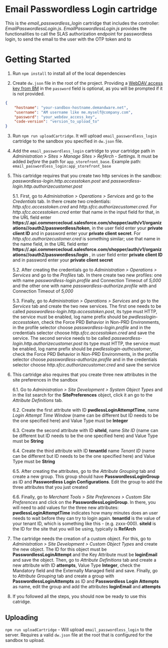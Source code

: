 # Email Passwordless Login cartridge

This is the *email_passwordless_login* cartridge that includes the controller: *EmailPasswordlessLogin.js*. *EmailPasswordlessLogin.js* provides the functionalities to call the SLAS authorization endpoint for passwordless login, to send the email to the user with the OTP token and to 

# Getting Started

1. Run `npm install` to install all of the local dependencies

2. Create `dw.json` file in the root of the project. Providing a [WebDAV access key from BM](https://documentation.b2c.commercecloud.salesforce.com/DOC1/index.jsp?topic=%2Fcom.demandware.dochelp%2Fcontent%2Fb2c_commerce%2Ftopics%2Fadmin%2Fb2c_access_keys_for_business_manager.html) in the `password` field is optional, as you will be prompted if it is not provided.
```json
{
    "hostname": "your-sandbox-hostname.demandware.net",
    "username": "AM username like me.myself@company.com",
    "password": "your_webdav_access_key",
    "code-version": "version_to_upload_to"
}
```

3. Run `npm run uploadCartridge`. It will upload `email_passwordless_login` cartridge to the sandbox you specified in `dw.json` file.

4. Add the `email_passwordless_login` cartridge to your cartridge path in _Administration >  Sites >  Manage Sites > RefArch - Settings_. It must be added _before_ the path for `app_storefront_base`. Example path: `email_passwordless_login:app_storefront_base`

5. This cartridge requires that you create two http services in the sandbox: _passwordless-login.http.accesstoken.post_ and _passwordless-login.http.authorizecustomer.post_

    5.1. First, go to _Administration > Operations > Services_ and go to the _Credentials_ tab. In there create two credentials: _http.sfcc.accesstoken.cred_ and _http.sfcc.authorizecustomer.cred_. For _http.sfcc.accesstoken.cred_ enter that name in the input field for that, in the URL field enter **https://<your-short-code>.api.commercecloud.salesforce.com/shopper/auth/v1/organizations/<your-organization-ID>/oauth2/passwordless/token**, in the user field enter your **private client ID** and in password enter your **private client secret**. For _http.sfcc.authorizecustomer.cred_ is something similar; use that name in the name field, in the URL field enter **https://<your-short-code>.api.commercecloud.salesforce.com/shopper/auth/v1/organizations/<your-organization-ID>/oauth2/passwordless/login** , in user field enter **private client ID** and in password enter your **private client secret**

    5.2. After creating the credentials go to _Administration > Operations > Services_ and go to the _Profiles_ tab. In there create two new profiles: one with name _passwordless-login.profile_ and Connection Timeout of _5,000_ and the other one with name _passwordless-authorize.profile_ with and Connection Timeout of _5,000_

    5.3. Finally, go to _Administration > Operations > Services_ and go to the _Services_ tab and create the two new services. The first one needs to be called _passwordless-login.http.accesstoken.post_, its type must HTTP, the service must be enabled, log name prefix should be _pwdlesslogin-accesstoken_, check the Force PRD Behavior in Non-PRD Environments, in the profile selector choose _passwordless-login.profile_ and in the credentials selector choose _http.sfcc.accesstoken.cred_ and save the service. The second service needs to be called _passwordless-login.http.authorizecustomer.post_ its type must HTTP, the service must be enabled, log name prefix should be _pwdlesslogin-authcustomer_, check the Force PRD Behavior in Non-PRD Environments, in the profile selector choose _passwordless-authorize.profile_ and in the credentials selector choose _http.sfcc.authorizecustomer.cred_ and save the service

6. This cartridge also requires that you create three new attributes in the site preferences in the sandbox

    6.1. Go to _Administration > Site Development > System Object Types_ and in the list search for the **SitePreferences** object, click it an go to the _Attribute Definitions_ tab.

    6.2. Create the first attribute with ID **pwdlessLoginAttemptTime**, name _Login Attempt Time Window_ (name can be different but ID needs to be the one specified here) and Value Type must be **Integer**

    6.3. Create the second attribute with ID **siteId**, name _Site ID_ (name can be different but ID needs to be the one specified here) and Value Type must be **String**

    6.4. Create the third attribute with ID **tenantId** name _Tenant ID_ (name can be different but ID needs to be the one specified here) and Value Type must be **String**

    6.5. After creating the attributes, go to the _Attribute Grouping_ tab and create a new group. This group should have **PasswordlessLoginGroup** as ID and **Passwordless Login Configurations**. Edit the group to add the three attributes that you just created

    6.6. Finally, go to _Merchant Tools > Site Preferences > Custom Site Preferences_ and click on the **PasswordlessLoginGroup**. In there, you will need to add values for the three new attributes: **pwdlessLoginAttemptTime** indicates how many minutes does an user needs to wait before they can try to login again. **tenantId** is the value of your tenant ID, which is something like this <your-realm-ID>-<your-instance-ID>  (e.g. zxxx-000). **siteId** is the ID for the site that you will be using, typically is **RefArch**

7. The cartridge needs the creation of a custom object. For this, go to _Administration > Site Development > Custom Object Types_ and create the new object. The ID for this object must be **PasswordlessLoginAttempt** and the Key Attribute must be **loginEmail** and save the object. Then, go to _Attribute Definitions_ tab and create a new attribute with ID **attempts**, Value Type **Integer**, check the Mandatory field and the Externally Managed field and save. FInally, go to _Attribute Grouping_ tab and create a group with **PasswordlessLoginAttempts** as ID and **Passwordless Login Attempts** as name, edit the group and add the attributes **loginEmail** and **attempts**

8. If you followed all the steps, you should now be ready to use this catridge.

## Uploading

`npm run uploadCartridge` - Will upload `email_passwordless_login` to the server. Requires a valid `dw.json` file at the root that is configured for the sandbox to upload.